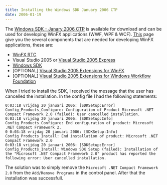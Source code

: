 ```yaml
---
title: Installing the Windows SDK January 2006 CTP
date: 2006-01-19
---
```


The [Windows SDK - Janary 2006 CTP](http://www.microsoft.com/downloads/details.aspx?FamilyId=64750EEF-D4A7-4CC8-92F2-9A201268A231&displaylang=en) is available for download and can be used for developing WinFX applications (WWF, WPF & WCF). [This](http://msdn.microsoft.com/windowsvista/getthebeta/default.aspx) page give you the several components that are needed for developing WinFX applications, these are:

- [WinFX RTC](http://www.microsoft.com/downloads/details.aspx?FamilyId=61DD9CA7-1668-42E4-BD37-03716DD83E53&displaylang=en)
- Visual Studio 2005 or [Visual Studio 2005 Express](http://msdn.microsoft.com/vstudio/express/default.aspx)
- [Windows SDK](http://www.microsoft.com/downloads/details.aspx?FamilyId=64750EEF-D4A7-4CC8-92F2-9A201268A231&displaylang=en)
- \[OPTIONAL\] [Visual Studio 2005 Extensions for WinFX](http://www.microsoft.com/downloads/details.aspx?FamilyId=5A0AE4CD-DC79-4B12-8A05-B6195F89FFA2&displaylang=en)
- \[OPTIONAL\] [Visual Studio 2005 Extensions for Windows Workflow Foundation](http://www.microsoft.com/downloads/details.aspx?FamilyId=A2151993-991D-4F58-A707-5883FF4C1DC2&displaylang=en)

When I tried to install the SDK, I received the message that the user has cancelled the installation. In the config file I had the following statements:

```
0:03:18 vrijdag 20 januari 2006: [SDKSetup:Error] Config_Products_Configure: Configuration of Product Microsoft .NET Compact Framework 2.0 (failed): User cancelled installation. 
0:03:18 vrijdag 20 januari 2006: [SDKSetup:Info] Config_Products_Configure: End configuration of product: Microsoft .NET Compact Framework 2.
0 0:03:18 vrijdag 20 januari 2006: [SDKSetup:Info] Config_Products_Install: End installation of product: Microsoft .NET Compact Framework 2.0 
0:03:18 vrijdag 20 januari 2006: [SDKSetup:Error] Config_Products_Install: Windows SDK Setup (failed): Installation of the "Microsoft .NET Compact Framework 2.0" product has reported the following error: User cancelled installation.
```

The solution was to simply remove the `Microsoft .NET Compact Framework 2.0` from the `Add/Remove Programs` in the control panel. After that the installation was successfull.
